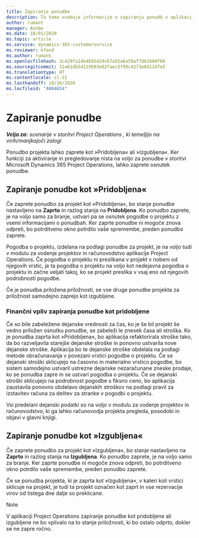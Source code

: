 ```yaml
---
title: Zapiranje ponudbe
description: Ta tema vsebuje informacije o zapiranju ponudb v aplikaciji Project Operations.
author: rumant
manager: Annbe
ms.date: 10/01/2020
ms.topic: article
ms.service: dynamics-365-customerservice
ms.reviewer: kfend
ms.author: rumant
ms.openlocfilehash: 3c429fa14b4b95420c67a91a6a59af7db2660f68
ms.sourcegitcommit: 11a61db54119503e82faec5f99c4273e8d1247e5
ms.translationtype: HT
ms.contentlocale: sl-SI
ms.lasthandoff: 10/16/2020
ms.locfileid: "4084654"
---
```

# <a name="close-a-quote"></a>Zapiranje ponudbe

_**Velja za:** scenarije v storitvi Project Operations , ki temeljijo na virih/manjkajoči zalogi_

Ponudbo projekta lahko zaprete kot »Pridobljena« ali »Izgubljena«. Ker funkciji za aktiviranje in pregledovanje nista na voljo za ponudbe v storitvi Microsoft Dynamics 365 Project Operations, lahko zaprete osnutek ponudbe.

## <a name="close-a-quote-as-won"></a>Zapiranje ponudbe kot »Pridobljena«

Če zaprete ponudbo za projekt kot »Pridobljena«, bo stanje ponudbe nastavljeno na **Zaprto** in razlog stanja na **Pridobljena**. Ko ponudbo zaprete, je na voljo samo za branje, ustvari pa se osnutek pogodbe o projektu z vsemi informacijami o ponudbah. Ker zaprte ponudbe ni mogoče znova odpreti, bo potrditveno okno potrdilo vaše spremembe, preden ponudbo zaprete.

Pogodba o projektu, izdelana na podlagi ponudbe za projekt, je na voljo tudi v modulu za vodenje projektov in računovodstvo aplikacije Project Operations. Če pogodba o projektu ni preslikana v projekt v nobeni od njegovih vrstic, je ta pogodba o projektu na voljo kot nedejavna pogodba o projektu in začne veljati takoj, ko se projekt preslika v vsaj eno od njegovih podrobnosti pogodbe.

Če je ponudba priložena priložnosti, se vse druge ponudbe projekta za priložnost samodejno zaprejo kot izgubljene.

### <a name="financial-impact-of-closing-a-quote-as-won"></a>Finančni vpliv zapiranja ponudbe kot pridobljene

Če so bile zabeležene dejanske vrednosti za čas, ko je še bil projekt še vedno priložen osnutku ponudbe, se zabeleži le znesek časa ali stroška. Ko je ponudba zaprta kot »Pridobljena«, bo aplikacija refaktorirala stroške tako, da bo razveljavila starejše dejanske stroške in ponovno ustvarila nove dejanske stroške. Aplikacija bo te dejanske stroške obdelala na podlagi metode obračunavanja v povezani vrstici pogodbe o projektu. Če se dejanski stroški sklicujejo na časovno in materialno vrstico pogodbe, bo sistem samodejno ustvaril ustrezne dejanske nezaračunane zneske prodaje, ko se ponudba zapre in se ustvari pogodba o projektu. Če se dejanski stroški sklicujejo na podrobnost pogodbe s fiksno ceno, bo aplikacija zaustavila ponovno obdelavo dejanskih stroškov na podlagi pravil za izstavitev računa za delitev za stranke v pogodbi o projektu.

Vsi predelani dejanski podatki so na voljo v modulu za vodenje projektov in računovodstvo, ki ga lahko računovodja projekta pregleda, posodobi in objavi v glavni knjigi. 

## <a name="close-a-quote-as-lost"></a>Zapiranje ponudbe kot »Izgubljena«

Če zaprete ponudbo za projekt kot »Izgubljena«, bo stanje nastavljeno na **Zaprto** in razlog stanja na **Izgubljena**. Ko ponudbo zaprete, je na voljo samo za branje. Ker zaprte ponudbe ni mogoče znova odpreti, bo potrditveno okno potrdilo vaše spremembe, preden ponudbo zaprete.

Če se ponudba projekta, ki je zaprta kot »Izgubljena«, v kateri koli vrstici sklicuje na projekt, je tudi ta projekt označen kot zaprt in vse rezervacije virov od tistega dne dalje so preklicane.

> [!NOTE]
> V aplikaciji Project Operations zapiranje ponudbe kot pridobljene ali izgubljene ne bo vplivalo na to stanje priložnosti, ki bo ostalo odprto, dokler se ne zapre ročno.
